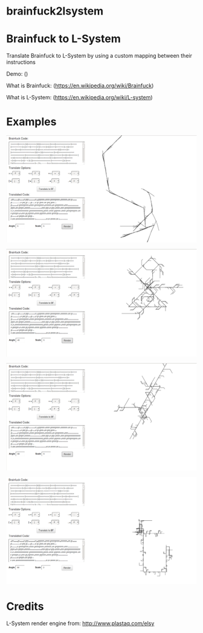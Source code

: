 brainfuck2lsystem
=================

# Brainfuck to L-System

Translate Brainfuck to L-System by using a custom mapping between their instructions

Demo: ()

What is Brainfuck: (https://en.wikipedia.org/wiki/Brainfuck)

What is L-System: (https://en.wikipedia.org/wiki/L-system)

# Examples

![alt p1.png](https://github.com/alexadam/brainfuck2lsystem/blob/master/p1.png?raw=true)

![alt p2.png](https://github.com/alexadam/brainfuck2lsystem/blob/master/p2.png?raw=true)

![alt p3.png](https://github.com/alexadam/brainfuck2lsystem/blob/master/p3.png?raw=true)

![alt p4.png](https://github.com/alexadam/brainfuck2lsystem/blob/master/p4.png?raw=true)

# Credits

L-System render engine from: http://www.plastaq.com/elsy
